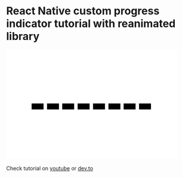 # React Native custom progress indicator tutorial with reanimated library

![demo](docs/demo.gif)

Check tutorial on [youtube](https://youtu.be/SSlmFWp0UG8) or [dev.to](https://dev.to/dimaportenko/react-native-custom-progress-indicator-with-reanimated-library-46pf)
